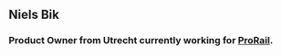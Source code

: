 ## Niels Bik

### Product Owner from Utrecht currently working for [ProRail](https://www.prorail.nl).
